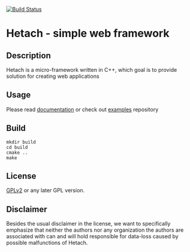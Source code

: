 [![Build Status](https://travis-ci.org/hetach/hetach.svg?branch=develop)](https://travis-ci.org/hetach/hetach)

# Hetach - simple web framework

## Description

Hetach is a micro-framework written in C++, which goal is to provide solution for creating web applications

## Usage

Please read [documentation](https://hetach.github.io) or check out [examples](https://github.com/hetach/examples) repository

## Build

```
mkdir build
cd build
cmake ..
make
```

## License
[GPLv2](http://www.fsf.org/licensing/licenses/info/GPLv2.html) or any later GPL version.

## Disclaimer
Besides the usual disclaimer in the license, we want to specifically emphasize that neither the authors nor any organization the authors are associated with can and will hold responsible for data-loss caused by possible malfunctions of Hetach.
